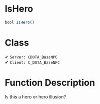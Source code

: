 # IsHero
```js	
bool IsHero()
```
# Class
✔ `Server: CDOTA_BaseNPC`  
✔ `Client: C_DOTA_BaseNPC`  

# Function Description
Is this a hero or hero illusion?

